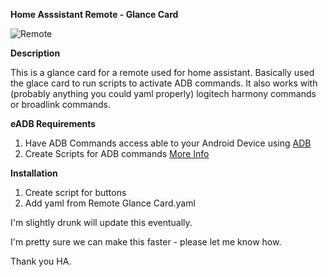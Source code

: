 **Home Asssistant Remote - Glance Card**

![Remote](https://i.ibb.co/8rYm6fS/Screenshot-2021-10-27-at-21-10-18-Overview-Home-Assistant.png)


**Description**

This is a glance card for a remote used for home assistant. Basically used the glace card to run scripts to activate ADB commands. 
It also works with (probably anything you could yaml properly) logitech harmony commands or broadlink commands.



**eADB Requirements**
1. Have ADB Commands access able to your Android Device using [ADB](https://www.home-assistant.io/integrations/androidtv/)
2. Create Scripts for ADB commands [More Info](https://www.home-assistant.io/integrations/script/)



**Installation**

1. Create script for buttons  
2. Add yaml from Remote Glance Card.yaml

I'm slightly drunk will update this eventually.

I'm pretty sure we can make this faster - please let me know how.

Thank you HA.
